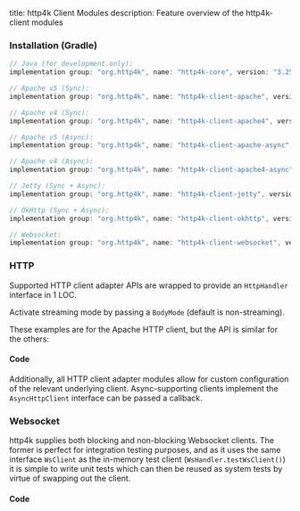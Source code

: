 title: http4k Client Modules
description: Feature overview of the http4k-client modules

### Installation (Gradle)

```groovy
// Java (for development only):
implementation group: "org.http4k", name: "http4k-core", version: "3.259.0"

// Apache v5 (Sync): 
implementation group: "org.http4k", name: "http4k-client-apache", version: "3.259.0"

// Apache v4 (Sync): 
implementation group: "org.http4k", name: "http4k-client-apache4", version: "3.259.0"

// Apache v5 (Async): 
implementation group: "org.http4k", name: "http4k-client-apache-async", version: "3.259.0"

// Apache v4 (Async): 
implementation group: "org.http4k", name: "http4k-client-apache4-async", version: "3.259.0"

// Jetty (Sync + Async): 
implementation group: "org.http4k", name: "http4k-client-jetty", version: "3.259.0"

// OkHttp (Sync + Async): 
implementation group: "org.http4k", name: "http4k-client-okhttp", version: "3.259.0"

// Websocket: 
implementation group: "org.http4k", name: "http4k-client-websocket", version: "3.259.0"
```

### HTTP
Supported HTTP client adapter APIs are wrapped to provide an `HttpHandler` interface in 1 LOC.

Activate streaming mode by passing a `BodyMode` (default is non-streaming).

These examples are for the Apache HTTP client, but the API is similar for the others:

#### Code [<img class="octocat"/>](https://github.com/http4k/http4k/blob/master/src/docs/guide/modules/clients/example_http.kt)

<script src="https://gist-it.appspot.com/https://github.com/http4k/http4k/blob/master/src/docs/guide/modules/clients/example_http.kt"></script>

Additionally, all HTTP client adapter modules allow for custom configuration of the relevant underlying client. Async-supporting clients implement the `AsyncHttpClient` interface can be passed a callback.

### Websocket
http4k supplies both blocking and non-blocking Websocket clients. The former is perfect for integration testing purposes, and as it uses the same interface `WsClient` as the in-memory test client (`WsHandler.testWsClient()`) it is simple to write unit tests which can then be reused as system tests by virtue of swapping out the client.

#### Code [<img class="octocat"/>](https://github.com/http4k/http4k/blob/master/src/docs/guide/modules/clients/example_websocket.kt)

<script src="https://gist-it.appspot.com/https://github.com/http4k/http4k/blob/master/src/docs/guide/modules/clients/example_websocket.kt"></script>

